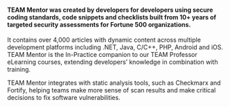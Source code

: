 #### TEAM Mentor was created by developers for developers using secure coding standards, code snippets and checklists built from 10+ years of targeted security assessments for Fortune 500 organizations.

It contains over 4,000 articles with dynamic content across multiple development platforms including .NET, Java, C/C++, PHP, Android and iOS. TEAM Mentor is the In-Practice companion to our TEAM Professor eLearning courses, extending developers’ knowledge in combination with training.

TEAM Mentor integrates with static analysis tools, such as Checkmarx and Fortify, helping teams make more sense of scan results and make critical decisions to fix software vulnerabilities.